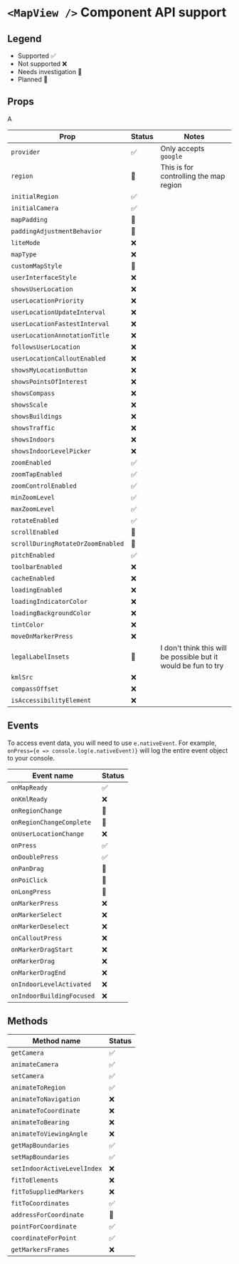 # `<MapView />` Component API support

## Legend

- Supported ✅
- Not supported ❌
- Needs investigation 🤔
- Planned 🌲

## Props

A

| Prop                              | Status | Notes                                                          |
| --------------------------------- | ------ | -------------------------------------------------------------- |
| `provider`                        | ✅     | Only accepts `google`                                          |
| `region`                          | 🌲     | This is for controlling the map region                         |
| `initialRegion`                   | ✅     |                                                                |
| `initialCamera`                   | ✅     |                                                                |
| `mapPadding`                      | 🤔     |                                                                |
| `paddingAdjustmentBehavior`       | 🤔     |                                                                |
| `liteMode`                        | ❌     |                                                                |
| `mapType`                         | ❌     |                                                                |
| `customMapStyle`                  | 🌲     |                                                                |
| `userInterfaceStyle`              | ❌     |                                                                |
| `showsUserLocation`               | ❌     |                                                                |
| `userLocationPriority`            | ❌     |                                                                |
| `userLocationUpdateInterval`      | ❌     |                                                                |
| `userLocationFastestInterval`     | ❌     |                                                                |
| `userLocationAnnotationTitle`     | ❌     |                                                                |
| `followsUserLocation`             | ❌     |                                                                |
| `userLocationCalloutEnabled`      | ❌     |                                                                |
| `showsMyLocationButton`           | ❌     |                                                                |
| `showsPointsOfInterest`           | ❌     |                                                                |
| `showsCompass`                    | ❌     |                                                                |
| `showsScale`                      | ❌     |                                                                |
| `showsBuildings`                  | ❌     |                                                                |
| `showsTraffic`                    | ❌     |                                                                |
| `showsIndoors`                    | ❌     |                                                                |
| `showsIndoorLevelPicker`          | ❌     |                                                                |
| `zoomEnabled`                     | ✅     |                                                                |
| `zoomTapEnabled`                  | ✅     |                                                                |
| `zoomControlEnabled`              | ✅     |                                                                |
| `minZoomLevel`                    | ✅     |                                                                |
| `maxZoomLevel`                    | ✅     |                                                                |
| `rotateEnabled`                   | ✅     |                                                                |
| `scrollEnabled`                   | 🤔     |                                                                |
| `scrollDuringRotateOrZoomEnabled` | 🤔     |                                                                |
| `pitchEnabled`                    | ✅     |                                                                |
| `toolbarEnabled`                  | ❌     |                                                                |
| `cacheEnabled`                    | ❌     |                                                                |
| `loadingEnabled`                  | ❌     |                                                                |
| `loadingIndicatorColor`           | ❌     |                                                                |
| `loadingBackgroundColor`          | ❌     |                                                                |
| `tintColor`                       | ❌     |                                                                |
| `moveOnMarkerPress`               | ❌     |                                                                |
| `legalLabelInsets`                | 🤔     | I don't think this will be possible but it would be fun to try |
| `kmlSrc`                          | ❌     |                                                                |
| `compassOffset`                   | ❌     |                                                                |
| `isAccessibilityElement`          | ❌     |                                                                |

## Events

To access event data, you will need to use `e.nativeEvent`. For example, `onPress={e => console.log(e.nativeEvent)}` will log the entire event object to your console.

| Event name                | Status |
| ------------------------- | ------ |
| `onMapReady`              | ✅     |
| `onKmlReady`              | ❌     |
| `onRegionChange`          | 🤔     |
| `onRegionChangeComplete`  | 🤔     |
| `onUserLocationChange`    | ❌     |
| `onPress`                 | ✅     |
| `onDoublePress`           | ✅     |
| `onPanDrag`               | 🤔     |
| `onPoiClick`              | 🤔     |
| `onLongPress`             | 🤔     |
| `onMarkerPress`           | ❌     |
| `onMarkerSelect`          | ❌     |
| `onMarkerDeselect`        | ❌     |
| `onCalloutPress`          | ❌     |
| `onMarkerDragStart`       | ❌     |
| `onMarkerDrag`            | ❌     |
| `onMarkerDragEnd`         | ❌     |
| `onIndoorLevelActivated`  | ❌     |
| `onIndoorBuildingFocused` | ❌     |

## Methods

| Method name                 | Status |
| --------------------------- | ------ |
| `getCamera`                 | ✅     |
| `animateCamera`             | ✅     |
| `setCamera`                 | ✅     |
| `animateToRegion`           | ✅     |
| `animateToNavigation`       | ❌     |
| `animateToCoordinate`       | ❌     |
| `animateToBearing`          | ❌     |
| `animateToViewingAngle`     | ❌     |
| `getMapBoundaries`          | ✅     |
| `setMapBoundaries`          | ✅     |
| `setIndoorActiveLevelIndex` | ❌     |
| `fitToElements`             | ❌     |
| `fitToSuppliedMarkers`      | ❌     |
| `fitToCoordinates`          | ✅     |
| `addressForCoordinate`      | 🤔     |
| `pointForCoordinate`        | ✅     |
| `coordinateForPoint`        | ✅     |
| `getMarkersFrames`          | ❌     |
